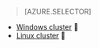 > [AZURE.SELECTOR]
- [Windows cluster](/documentation/articles/hdinsight-develop-deploy-java-mapreduce/)

- [Linux cluster](/documentation/articles/hdinsight-develop-deploy-java-mapreduce-linux/)

